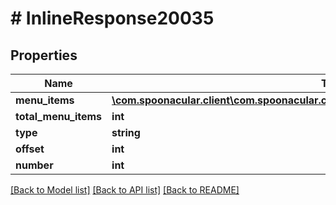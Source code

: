 # # InlineResponse20035

## Properties

Name | Type | Description | Notes
------------ | ------------- | ------------- | -------------
**menu_items** | [**\com.spoonacular.client\com.spoonacular.client.model\InlineResponse20035MenuItems[]**](InlineResponse20035MenuItems.md) |  | 
**total_menu_items** | **int** |  | 
**type** | **string** |  | 
**offset** | **int** |  | 
**number** | **int** |  | 

[[Back to Model list]](../../README.md#documentation-for-models) [[Back to API list]](../../README.md#documentation-for-api-endpoints) [[Back to README]](../../README.md)


